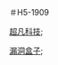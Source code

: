 ＃H5-1909

[超凡科技](https://tangvue.github.io/day-04/html/chaofankeji.html);

[漏洞盒子](https://tangvue.github.io/%E9%BB%91%E6%B4%9E%E7%9B%92%E5%AD%90/html/);
